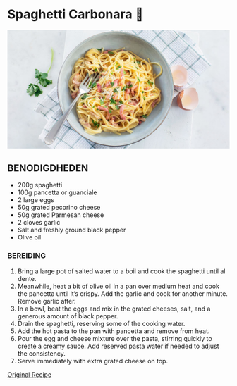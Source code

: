 # Spaghetti Carbonara 🍝
 
![Spaghetti Carbonara](pasta.jpg)
 
## BENODIGDHEDEN
- 200g spaghetti
- 100g pancetta or guanciale
- 2 large eggs
- 50g grated pecorino cheese
- 50g grated Parmesan cheese
- 2 cloves garlic
- Salt and freshly ground black pepper
- Olive oil
 
### BEREIDING
1. Bring a large pot of salted water to a boil and cook the spaghetti until al dente.
2. Meanwhile, heat a bit of olive oil in a pan over medium heat and cook the pancetta until it’s crispy. Add the garlic and cook for another minute. Remove garlic after.
3. In a bowl, beat the eggs and mix in the grated cheeses, salt, and a generous amount of black pepper.
4. Drain the spaghetti, reserving some of the cooking water.
5. Add the hot pasta to the pan with pancetta and remove from heat.
6. Pour the egg and cheese mixture over the pasta, stirring quickly to create a creamy sauce. Add reserved pasta water if needed to adjust the consistency.
7. Serve immediately with extra grated cheese on top.
 
[Original Recipe](https://www.leukerecepten.nl/recepten/pasta-carbonara-recept/)
